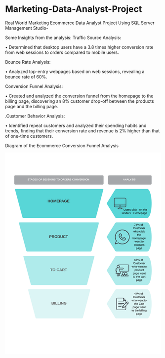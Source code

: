 # Marketing-Data-Analyst-Project
Real World Marketing Ecommerce Data Analyst Project Using SQL Server Management Studio-

Some Insights from the analysis:
Traffic Source Analysis: 

• Determined that desktop users have a 3.8 times higher conversion rate from web sessions to orders 
 compared to mobile users.

Bounce Rate Analysis:

• Analyzed top-entry webpages based on web sessions, revealing a bounce rate of 60%.

Conversion Funnel Analysis: 

• Created and analyzed the conversion funnel from the homepage to the billing page, discovering an 
 8% customer drop-off between the products page and the billing page.

.Customer Behavior Analysis:

• Identified repeat customers and analyzed their spending habits and trends, finding that their 
 conversion rate and revenue is 2% higher than that of one-time customers.

Diagram of the Ecommerce Conversion Funnel Analysis

![Conversion Funnel Analysis](Sales_funnel.png)
